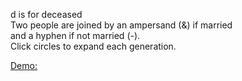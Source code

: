 d is for deceased \
Two people are joined by an ampersand (&) if married \
and a hyphen if not married (-). \
Click circles to expand each generation.

[Demo:](https://shanegibney.github.io/tree/)
